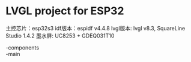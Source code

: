 # LVGL project for ESP32

主控芯片：esp32s3
idf版本：espidf v4.4.8
lvgl版本: lvgl v8.3, SquareLine Studio 1.4.2
墨水屏: UC8253 + GDEQ031T10

-components    
-main
